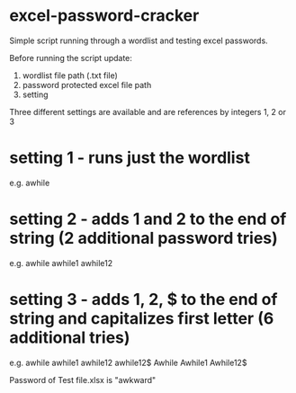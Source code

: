 # excel-password-cracker
Simple script running through a wordlist and testing excel passwords.

Before running the script update:
1) wordlist file path (.txt file)
2) password protected excel file path
3) setting

Three different settings are available and are references by integers 1, 2 or 3
# setting 1 - runs just the wordlist
e.g.
awhile
# setting 2 - adds 1 and 2 to the end of string (2 additional password tries)
e.g.
awhile
awhile1
awhile12
# setting 3 - adds 1, 2, $ to the end of string and capitalizes first letter (6 additional tries)
e.g. 
awhile
awhile1
awhile12
awhile12$
Awhile
Awhile1
Awhile12$

Password of Test file.xlsx is "awkward"
